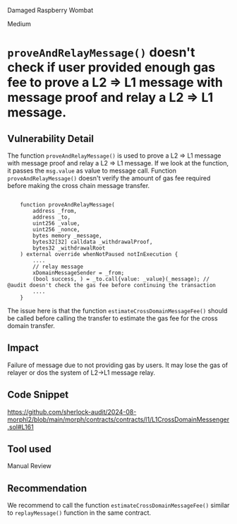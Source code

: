 Damaged Raspberry Wombat

Medium

# `proveAndRelayMessage()` doesn't check if user provided enough gas fee to prove a L2 => L1 message with message proof and relay a L2 => L1 message.

## Vulnerability Detail

The function `proveAndRelayMessage()` is used to prove a L2 => L1 message with message proof and relay a L2 => L1 message. If we look at the function, it passes the
`msg.value` as value to message call. Function `proveAndRelayMessage()` doesn't verify the amount of gas fee required before making the cross chain message transfer.
```solidity

    function proveAndRelayMessage(
        address _from,
        address _to,
        uint256 _value,
        uint256 _nonce,
        bytes memory _message,
        bytes32[32] calldata _withdrawalProof,
        bytes32 _withdrawalRoot
    ) external override whenNotPaused notInExecution {
        ....
        // relay message
        xDomainMessageSender = _from;
        (bool success, ) = _to.call{value: _value}(_message); // @audit doesn't check the gas fee before continuing the transaction
        ....
    }
```
The issue here is that the function `estimateCrossDomainMessageFee()` should be called before calling the transfer to estimate the gas fee for the cross domain transfer.

## Impact
Failure of message due to not providing gas by users. It may lose the gas of relayer or dos the system of L2->L1 message relay.
## Code Snippet

https://github.com/sherlock-audit/2024-08-morphl2/blob/main/morph/contracts/contracts/l1/L1CrossDomainMessenger.sol#L161

## Tool used
Manual Review
## Recommendation
We recommend to call the function `estimateCrossDomainMessageFee()` similar to `replayMessage()` function in the same contract.